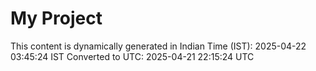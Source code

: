 # My Project

This content is dynamically generated in Indian Time (IST): 2025-04-22 03:45:24 IST
Converted to UTC: 2025-04-21 22:15:24 UTC
